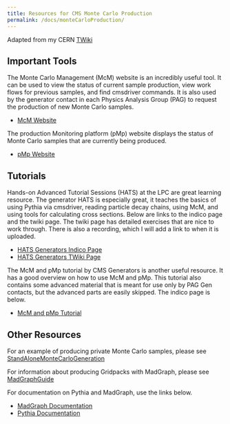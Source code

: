 ```yaml
---
title: Resources for CMS Monte Carlo Production
permalink: /docs/monteCarloProduction/
---
```


Adapted from my CERN [TWiki](https://twiki.cern.ch/twiki/bin/view/Sandbox/MonteCarloGenerationResources)

## Important Tools

The Monte Carlo Management (McM) website is an incredibly useful tool. It can be used to view the status of current sample production, view work flows for previous samples, and find cmsdriver commands. It is also used by the generator contact in each Physics Analysis Group (PAG) to request the production of new Monte Carlo samples.

* [McM Website](https://cms-pdmv.cern.ch/mcm/)

The production Monitoring platform (pMp) website displays the status of Monte Carlo samples that are currently being produced.

* [pMp Website](https://cms-pdmv.cern.ch/pmp/)

## Tutorials

Hands-on Advanced Tutorial Sessions (HATS) at the LPC are great learning resource. The generator HATS is especially great, 
it teaches the basics of using Pythia via cmsdriver, reading particle decay chains, using McM, and using tools for calculating 
cross sections. Below are links to the indico page and the twiki page. The twiki page has detailed exercises that are nice to 
work through. There is also a recording, which I will add a link to when it is uploaded.

* [HATS Generators Indico Page](https://indico.cern.ch/event/726641/)
* [HATS Generators TWiki Page](https://twiki.cern.ch/twiki/bin/view/CMS/GeneratorsHATSatLPC2018)

The McM and pMp tutorial by CMS Generators is another useful resource. It has a good overview on how to use McM and pMp. This tutorial also contains some advanced material that is meant for use only by PAG Gen contacts, but the advanced parts are easily skipped. The indico page is below.

* [McM and pMp Tutorial](https://indico.cern.ch/event/735384/)

## Other Resources

For an example of producing private Monte Carlo samples, please see [StandAloneMonteCarloGeneration](https://twiki.cern.ch/twiki/bin/view/Sandbox/StandAloneMonteCarloGeneration)

For information about producing Gridpacks with MadGraph, please see [MadGraphGuide](https://twiki.cern.ch/twiki/bin/view/CMS/QuickGuideMadGraph5aMCatNLO)

For documentation on Pythia and MadGraph, use the links below.

* [MadGraph Documentation](http://madgraph.physics.illinois.edu/)
* [Pythia Documentation](http://home.thep.lu.se/~torbjorn/pythia81html/Welcome.html)
